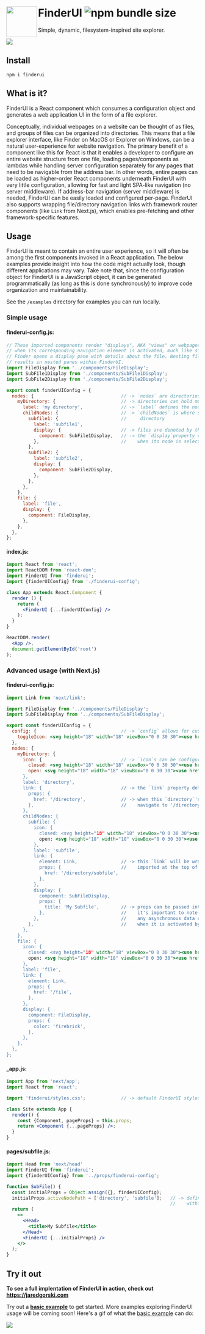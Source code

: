 # FinderUI ![npm bundle size](https://img.shields.io/bundlephobia/min/finderui.svg) <img align="left" height="80" src="https://raw.githubusercontent.com/jaredgorski/FinderUI/master/.media/finderui_80.png">
Simple, dynamic, filesystem-inspired site explorer.

![](https://raw.githubusercontent.com/jaredgorski/FinderUI/master/.media/finderui_screenshot_2.png)

## Install
```
npm i finderui
```

## What is it?
FinderUI is a React component which consumes a configuration object and generates a web application UI in the form of a file explorer. 

Conceptually, individual webpages on a website can be thought of as files, and groups of files can be organized into directories. This means that a file explorer interface, like Finder on MacOS or Explorer on Windows, can be a natural user-experience for website navigation. The primary benefit of a component like this for React is that it enables a developer to configure an entire website structure from one file, loading pages/components as lambdas while handling server configuration separately for any pages that need to be navigable from the address bar. In other words, entire pages can be loaded as higher-order React components underneath FinderUI with very little configuration, allowing for fast and light SPA-like navigation (no server middleware). If address-bar navigation (server middleware) is needed, FinderUI can be easily loaded and configured per-page. FinderUI also supports wrapping file/directory navigation links with framework router components (like `Link` from Next.js), which enables pre-fetching and other framework-specific features.

## Usage
FinderUI is meant to contain an entire user experience, so it will often be among the first components invoked in a React application. The below examples provide insight into how the code might actually look, though different applications may vary. Take note that, since the configuration object for FinderUI is a JavaScript object, it can be generated programmatically (as long as this is done synchronously) to improve code organization and maintainability.

See the `/examples` directory for examples you can run locally.

### Simple usage
#### finderui-config.js:
```js
// These imported components render "displays", AKA "views" or webpages. A display is loaded by FinderUI 
// when its corresponding navigation element is activated, much like single-clicking a file in MacOS' 
// Finder opens a display pane with details about the file. Nesting files in directories (via `childNodes`) 
// results in nested panes within FinderUI.
import FileDisplay from '../components/FileDisplay';
import SubFile1Display from './components/SubFile1Display';
import SubFile2Display from './components/SubFile2Display';

export const finderUIConfig = {
  nodes: {                                // -> `nodes` are directories and files
    myDirectory: {                        // -> directories can hold multiple directories and/or files within them
      label: 'my directory',              // -> `label` defines the node's title in FinderUI
      childNodes: {                       // -> `childNodes` is where sub-directories/files are defined for a given
        subfile1: {                       //     directory
          label: 'subfile1',
          display: {                      // -> files are denoted by the lack of `childNodes` and the presence of `display`
            component: SubFile1Display,   // -> the `display`property can load an imported component (class or function) 
          },                              //    when its node is selected
        },
        subfile2: {
          label: 'subfile2',
          display: {
            component: SubFile2Display,
          },
        },
      },
    },
    file: {
      label: 'file',
      display: {
        component: FileDisplay,
      },
    },
  },
};
```

#### index.js:
```jsx
import React from 'react';
import ReactDOM from 'react-dom';
import FinderUI from 'finderui';
import {finderUIConfig} from './finderui-config';

class App extends React.Component {
  render () {
    return (
      <FinderUI {...finderUIConfig} />
    );
  }
}

ReactDOM.render(
  <App />,
  document.getElementById('root')
);
```

### Advanced usage (with Next.js)
#### finderui-config.js:
```jsx
import Link from 'next/link';

import FileDisplay from '../components/FileDisplay';
import SubFileDisplay from '../components/SubFileDisplay';

export const finderUIConfig = {
  config: {                               // -> `config` allows for customizing global FinderUI settings
    toggleIcon: <svg height="18" width="18" viewBox="0 0 30 30"><use href="/static/toggle-icon.svg"></use></svg>,
  },
  nodes: {
    myDirectory: {
      icon: {                             // -> `icon`s can be configured to denote open or closed directories and files
        closed: <svg height="18" width="18" viewBox="0 0 30 30"><use href="/static/closed-icon.svg"></use></svg>,
        open: <svg height="18" width="18" viewBox="0 0 30 30"><use href="/static/open-icon.svg></use></svg>,
      },
      label: 'directory',
      link: {                             // -> the `link` property defines the props/attributes of a node's anchor element
        props: {
          href: '/directory',             // -> when this `directory`'s item in FinderUI is clicked, the browser will 
        },                                //    navigate to '/directory'
      },
      childNodes: {
        subfile: {
          icon: {
            closed: <svg height="18" width="18" viewBox="0 0 30 30"><use href="/static/closed-icon.svg"></use></svg>,
            open: <svg height="18" width="18" viewBox="0 0 30 30"><use href="/static/open-icon.svg></use></svg>,
          },
          label: 'subfile',
          link: {
            element: Link,                // -> this `link` will be wrapped by the `Link` routing element from Next.js 
            props: {                      //    imported at the top of this document, allowing for pre-fetching
              href: '/directory/subfile',
            },
          },
          display: {
            component: SubFileDisplay,
            props: {
              title: 'My Subfile',        // -> props can be passed into the display component from FinderUI, though 
            },                            //    it's important to note that FinderUI only supports synchronous behavior.
          },                              //    any asynchronous data can be loaded and managed on the component itself 
        },                                //    when it is activated by FinderUI
      },
    },
    file: {
      icon: {
        closed: <svg height="18" width="18" viewBox="0 0 30 30"><use href="/static/closed-icon.svg"></use></svg>,
        open: <svg height="18" width="18" viewBox="0 0 30 30"><use href="/static/open-icon.svg></use></svg>,
      },
      label: 'file',
      link: {
        element: Link,
        props: {
          href: '/file',
        },
      },
      display: {
        component: FileDisplay,
        props: {
          color: 'firebrick',
        },
      },
    },
  },
};
```

#### _app.js:
```jsx
import App from 'next/app';
import React from 'react';

import 'finderui/styles.css';             // -> default FinderUI stylesheet exists in the root of the module

class Site extends App {
  render() {
    const {Component, pageProps} = this.props;
    return <Component {...pageProps} />;
  }
}
```

#### pages/subfile.js:
```jsx
import Head from 'next/head'
import FinderUI from 'finderui';
import {finderUIConfig} from '../props/finderui-config';

function SubFile() {
  const initialProps = Object.assign({}, finderUIConfig);
  initialProps.activeNodePath = ['directory', 'subfile'];   // -> defines the active filepath 
                                                            //    within FinderUI for this page
  return (
    <>
      <Head>
        <title>My Subfile</title>
      </Head>
      <FinderUI {...initialProps} />
    </>
  );
}
```

## Try it out
**To see a full implentation of FinderUI in action, check out https://jaredgorski.com**

Try out a [**basic example**](https://github.com/jaredgorski/FinderUI/tree/master/examples/basic) to get started. More examples exploring FinderUI usage will be coming soon! Here's a gif of what the [basic example](https://github.com/jaredgorski/FinderUI/tree/master/examples/basic) can do:

![](https://raw.githubusercontent.com/jaredgorski/FinderUI/master/examples/basic/.media/finderui_basic_demo.gif)
